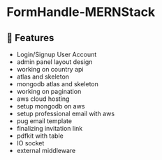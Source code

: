 # FormHandle-MERNStack

## 🚀 Features
- Login/Signup User Account
- admin panel layout design
-  working on country api
-  atlas and skeleton
- mongodb atlas and skeleton
-  working on pagination 
- aws cloud hosting
-  setup mongodb on aws
-  setup professional email with aws
-  pug email template
-  finalizing invitation link
-  pdfkit with table
- IO socket
- external middleware
